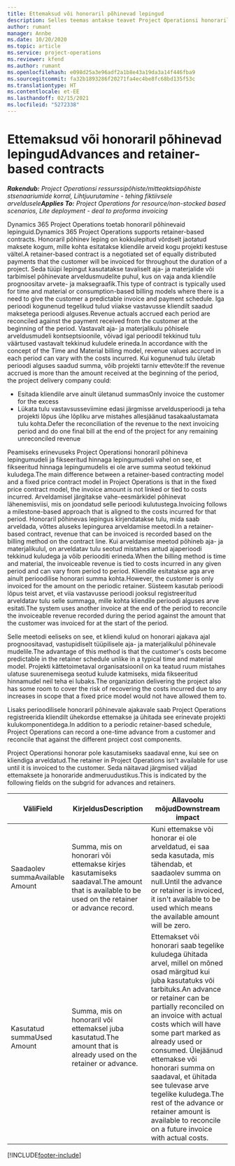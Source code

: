 ```yaml
---
title: Ettemaksud või honoraril põhinevad lepingud
description: Selles teemas antakse teavet Project Operationsi honoraril põhinevaid lepingumudelite ja ettemaksu kohta.
author: rumant
manager: Annbe
ms.date: 10/20/2020
ms.topic: article
ms.service: project-operations
ms.reviewer: kfend
ms.author: rumant
ms.openlocfilehash: e098d25a3e96adf2a1b8e43a19da3a14f446fba9
ms.sourcegitcommit: fa32b1893286f20271fa4ec4be8fc68bd135f53c
ms.translationtype: HT
ms.contentlocale: et-EE
ms.lasthandoff: 02/15/2021
ms.locfileid: "5272338"
---
```

# <a name="advances-and-retainer-based-contracts"></a><span data-ttu-id="f7b95-103">Ettemaksud või honoraril põhinevad lepingud</span><span class="sxs-lookup"><span data-stu-id="f7b95-103">Advances and retainer-based contracts</span></span>


<span data-ttu-id="f7b95-104">_**Rakendub:** Project Operationsi ressurssipõhiste/mitteaktsiapõhiste stsenaariumide korral,  Lihtjuurutamine - tehing fiktiivsele arveldusele_</span><span class="sxs-lookup"><span data-stu-id="f7b95-104">_**Applies To:** Project Operations for resource/non-stocked based scenarios, Lite deployment - deal to proforma invoicing_</span></span>

<span data-ttu-id="f7b95-105">Dynamics 365 Project Operations toetab honoraril põhinevaid lepinguid.</span><span class="sxs-lookup"><span data-stu-id="f7b95-105">Dynamics 365 Project Operations supports retainer-based contracts.</span></span> <span data-ttu-id="f7b95-106">Honoraril põhinev leping on kokkulepitud võrdselt jaotatud maksete kogum, mille kohta esitatakse kliendile arveid kogu projekti kestuse vältel.</span><span class="sxs-lookup"><span data-stu-id="f7b95-106">A retainer-based contract is a negotiated set of equally distributed payments that the customer will be invoiced for throughout the duration of a project.</span></span> <span data-ttu-id="f7b95-107">Seda tüüpi lepingut kasutatakse tavaliselt aja- ja materjalide või tarbimisel põhinevate arveldusmudelite puhul, kus on vaja anda kliendile prognoositav arvete- ja maksegraafik.</span><span class="sxs-lookup"><span data-stu-id="f7b95-107">This type of contract is typically used for time and material or consumption-based billing models where there is a need to give the customer a predictable invoice and payment schedule.</span></span> <span data-ttu-id="f7b95-108">Iga perioodi kogunenud tegelikud tulud viiakse vastavusse kliendilt saadud maksetega perioodi alguses.</span><span class="sxs-lookup"><span data-stu-id="f7b95-108">Revenue actuals accrued each period are reconciled against the payment received from the customer at the beginning of the period.</span></span> <span data-ttu-id="f7b95-109">Vastavalt aja- ja materjalikulu põhisele arveldusmudeli kontseptsioonile, võivad igal perioodil tekkinud tulu väärtused vastavalt tekkinud kuludele erineda.</span><span class="sxs-lookup"><span data-stu-id="f7b95-109">In accordance with the concept of the Time and Material billing model, revenue values accrued in each period can vary with the costs incurred.</span></span> <span data-ttu-id="f7b95-110">Kui kogunenud tulu ületab perioodi alguses saadud summa, võib projekti tarniv ettevõte:</span><span class="sxs-lookup"><span data-stu-id="f7b95-110">If the revenue accrued is more than the amount received at the beginning of the period, the project delivery company could:</span></span>

- <span data-ttu-id="f7b95-111">Esitada kliendile arve ainult ületanud summas</span><span class="sxs-lookup"><span data-stu-id="f7b95-111">Only invoice the customer for the excess</span></span> 
- <span data-ttu-id="f7b95-112">Lükata tulu vastavsusseviimine edasi järgmisse arveldusperioodi ja teha projekti lõpus ühe lõpliku arve mistahes allesjäänud tasakaalustamata tulu kohta.</span><span class="sxs-lookup"><span data-stu-id="f7b95-112">Defer the reconciliation of the revenue to the next invoicing period and do one final bill at the end of the project for any remaining unreconciled revenue</span></span>

<span data-ttu-id="f7b95-113">Peamiseks erinevuseks Project Operationsi honoraril põhineva lepingumudeli ja fikseeritud hinnaga lepingumudeli vahel on see, et fikseeritud hinnaga lepingumudelis ei ole arve summa seotud tekkinud kuludega.</span><span class="sxs-lookup"><span data-stu-id="f7b95-113">The main difference between a retainer-based contracting model and a fixed price contract model in Project Operations is that in the fixed price contract model, the invoice amount is not linked or tied to costs incurred.</span></span> <span data-ttu-id="f7b95-114">Arveldamisel järgitakse vahe-eesmärkidel põhinevat lähenemisviisi, mis on joondatud selle perioodi kulutustega.</span><span class="sxs-lookup"><span data-stu-id="f7b95-114">Invoicing follows a milestone-based approach that is aligned to the costs incurred for that period.</span></span> <span data-ttu-id="f7b95-115">Honoraril põhinevas lepingus kirjendatakse tulu, mida saab arveldada, võttes aluseks lepingurea arveldamise meetodi.</span><span class="sxs-lookup"><span data-stu-id="f7b95-115">In a retainer-based contract, revenue that can be invoiced is recorded based on the billing method on the contract line.</span></span> <span data-ttu-id="f7b95-116">Kui arveldamise meetod põhineb aja- ja materjalikulul, on arveldatav tulu seotud mistahes antud ajaperioodi tekkinud kuludega ja võib periooditi erineda.</span><span class="sxs-lookup"><span data-stu-id="f7b95-116">When the billing method is time and material, the invoiceable revenue is tied to costs incurred in any given period and can vary from period to period.</span></span> <span data-ttu-id="f7b95-117">Kliendile esitatakse aga arve ainult perioodilise honorari summa kohta.</span><span class="sxs-lookup"><span data-stu-id="f7b95-117">However, the customer is only invoiced for the amount on the periodic retainer.</span></span> <span data-ttu-id="f7b95-118">Süsteem kasutab perioodi lõpus teist arvet, et viia vastavusse perioodi jooksul registreeritud arveldatav tulu selle summaga, mille kohta kliendile perioodi alguses arve esitati.</span><span class="sxs-lookup"><span data-stu-id="f7b95-118">The system uses another invoice at the end of the period to reconcile the invoiceable revenue recorded during the period against the amount that the customer was invoiced for at the start of the period.</span></span>

<span data-ttu-id="f7b95-119">Selle meetodi eeliseks on see, et kliendi kulud on honorari ajakava ajal prognoositavad, vastupidiselt tüüpilisele aja- ja materjalikulul põhinevale mudelile.</span><span class="sxs-lookup"><span data-stu-id="f7b95-119">The advantage of this method is that the customer's costs become predictable in the retainer schedule unlike in a typical time and material model.</span></span> <span data-ttu-id="f7b95-120">Projekti kättetoimetaval organisatsioonil on ka teatud ruum mistahes ulatuse suurenemisega seotud kulude katmiseks, mida fikseeritud hinnamudel neil teha ei lubaks.</span><span class="sxs-lookup"><span data-stu-id="f7b95-120">The organization delivering the project also has some room to cover the risk of recovering the costs incurred due to any increases in scope that a fixed price model would not have allowed them to.</span></span>

<span data-ttu-id="f7b95-121">Lisaks perioodilisele honoraril põhinevale ajakavale saab Project Operations registreerida kliendilt ühekordse ettemakse ja ühitada see erinevate projekti kulukomponentidega.</span><span class="sxs-lookup"><span data-stu-id="f7b95-121">In addition to a periodic retainer-based schedule, Project Operations can record a one-time advance from a customer and reconcile that against the different project cost components.</span></span>

<span data-ttu-id="f7b95-122">Project Operationsi honorar pole kasutamiseks saadaval enne, kui see on kliendiga arveldatud.</span><span class="sxs-lookup"><span data-stu-id="f7b95-122">The retainer in Project Operations isn't available for use until it is invoiced to the customer.</span></span> <span data-ttu-id="f7b95-123">Seda näitavad järgmised väljad ettemaksete ja honoraride andmeruudustikus.</span><span class="sxs-lookup"><span data-stu-id="f7b95-123">This is indicated by the following fields on the subgrid for advances and retainers.</span></span>

| <span data-ttu-id="f7b95-124">Väli</span><span class="sxs-lookup"><span data-stu-id="f7b95-124">Field</span></span> | <span data-ttu-id="f7b95-125">Kirjeldus</span><span class="sxs-lookup"><span data-stu-id="f7b95-125">Description</span></span> | <span data-ttu-id="f7b95-126">Allavoolu mõjud</span><span class="sxs-lookup"><span data-stu-id="f7b95-126">Downstream impact</span></span> |
| --- | --- | --- |
| <span data-ttu-id="f7b95-127">Saadaolev summa</span><span class="sxs-lookup"><span data-stu-id="f7b95-127">Available Amount</span></span> | <span data-ttu-id="f7b95-128">Summa, mis on honorari või ettemakse kirjes kasutamiseks saadaval.</span><span class="sxs-lookup"><span data-stu-id="f7b95-128">The amount that is available to be used on the retainer or advance record.</span></span> | <span data-ttu-id="f7b95-129">Kuni ettemakse või honorar ei ole arveldatud, ei saa seda kasutada, mis tähendab, et saadaolev summa on null.</span><span class="sxs-lookup"><span data-stu-id="f7b95-129">Until the advance or retainer is invoiced, it isn't available to be used which means the available amount will be zero.</span></span> |
| <span data-ttu-id="f7b95-130">Kasutatud summa</span><span class="sxs-lookup"><span data-stu-id="f7b95-130">Used Amount</span></span> | <span data-ttu-id="f7b95-131">Summa, mis on honoraril või ettemaksel juba kasutatud.</span><span class="sxs-lookup"><span data-stu-id="f7b95-131">The amount that is already used on the retainer or advance.</span></span> | <span data-ttu-id="f7b95-132">Ettemakset või honorari saab tegelike kuludega ühitada arvel, millel on mõned osad märgitud kui juba kasutatuks või tarbituks.</span><span class="sxs-lookup"><span data-stu-id="f7b95-132">An advance or retainer can be partially reconciled on an invoice with actual costs which will have some part marked as already used or consumed.</span></span> <span data-ttu-id="f7b95-133">Ülejäänud ettemakse või honorari summa on saadaval, et ühitada see tulevase arve tegelike kuludega.</span><span class="sxs-lookup"><span data-stu-id="f7b95-133">The rest of the advance or retainer amount is available to reconcile on a future invoice with actual costs.</span></span> |


[!INCLUDE[footer-include](../../includes/footer-banner.md)]